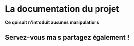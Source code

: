 # La documentation du projet #

__Ce qui suit n'introduit aucunes manipulations__

## Servez-vous mais partagez également ! ##
